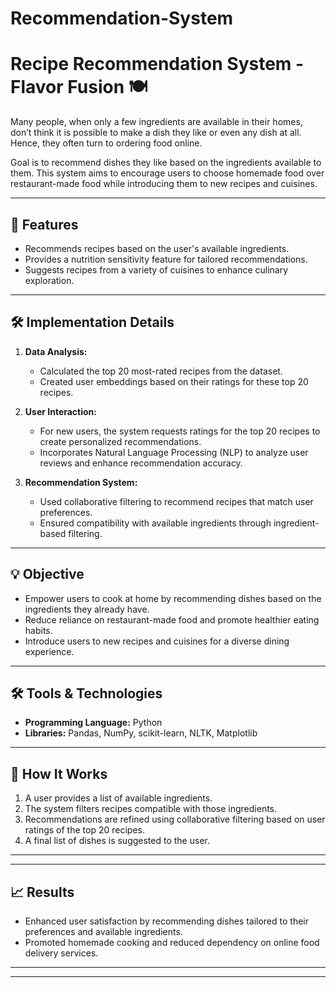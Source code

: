 # Recommendation-System
# Recipe Recommendation System - Flavor Fusion 🍽️

Many people, when only a few ingredients are available in their homes, don’t think it is possible to make a dish they like or even any dish at all. Hence, they often turn to ordering food online.

Goal is to recommend dishes they like based on the ingredients available to them. This system aims to encourage users to choose homemade food over restaurant-made food while introducing them to new recipes and cuisines.

---

## 🚀 Features
- Recommends recipes based on the user's available ingredients.
- Provides a nutrition sensitivity feature for tailored recommendations.
- Suggests recipes from a variety of cuisines to enhance culinary exploration.

---

## 🛠️ Implementation Details
1. **Data Analysis:**
   - Calculated the top 20 most-rated recipes from the dataset.
   - Created user embeddings based on their ratings for these top 20 recipes.

2. **User Interaction:**
   - For new users, the system requests ratings for the top 20 recipes to create personalized recommendations.
   - Incorporates Natural Language Processing (NLP) to analyze user reviews and enhance recommendation accuracy.

3. **Recommendation System:**
   - Used collaborative filtering to recommend recipes that match user preferences.
   - Ensured compatibility with available ingredients through ingredient-based filtering.

---

## 💡 Objective
- Empower users to cook at home by recommending dishes based on the ingredients they already have.
- Reduce reliance on restaurant-made food and promote healthier eating habits.
- Introduce users to new recipes and cuisines for a diverse dining experience.

---

## 🛠️ Tools & Technologies
- **Programming Language:** Python
- **Libraries:** Pandas, NumPy, scikit-learn, NLTK, Matplotlib

---

## 🌟 How It Works
1. A user provides a list of available ingredients.
2. The system filters recipes compatible with those ingredients.
3. Recommendations are refined using collaborative filtering based on user ratings of the top 20 recipes.
4. A final list of dishes is suggested to the user.

---


---

## 📈 Results
- Enhanced user satisfaction by recommending dishes tailored to their preferences and available ingredients.
- Promoted homemade cooking and reduced dependency on online food delivery services.

---

---
